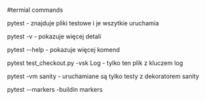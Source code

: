 #termial commands

pytest - znajduje pliki testowe i je wszytkie uruchamia 

pytest -v - pokazuje więcej detali 

pytest --help - pokazuje więcej komend

pytest test_checkout.py -vsk Log - tylko ten plik z kluczem log

pytest -vm sanity - uruchamiane są tylko testy z dekoratorem sanity

pytest --markers -buildin markers

